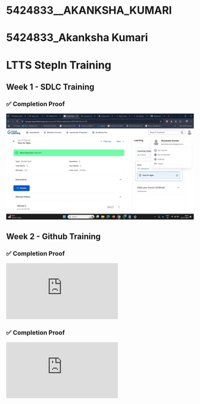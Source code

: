 # 5424833\_\_AKANKSHA\_KUMARI

# 5424833_Akanksha Kumari

# LTTS StepIn Training 

## Week 1 - SDLC Training

### ✅ Completion Proof

![SDLC Training Screenshot](https://github.com/Akanksha7743Git/5424833__AKANKSHA_KUMARI/blob/main/week-1_task-work/WhatsApp%20Image%202025-07-24%20at%2008.57.45_fc66a4de.jpg)

## Week 2 - Github Training

### ✅ Completion Proof
![Git Training Screenshot](https://github.com/Akanksha7743Git/5424833__AKANKSHA_KUMARI/blob/main/week-2/certificate/5424833_Akanksha%20Kumari_Code%20Signal%20certificate.pdf)
### ✅ Completion Proof
![Git Training Screenshot](https://github.com/Akanksha7743Git/5424833__AKANKSHA_KUMARI/blob/main/week-2/certificate/5424833_Akanksha%20Kumari_Simplilearn.pdf)




